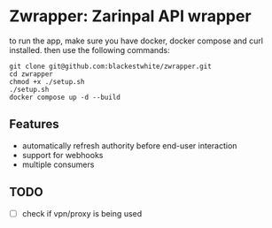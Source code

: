 # Zwrapper: Zarinpal API wrapper
to run the app, make sure you have docker, docker compose and curl installed. then use the following commands:
```console
git clone git@github.com:blackestwhite/zwrapper.git
cd zwrapper
chmod +x ./setup.sh
./setup.sh
docker compose up -d --build
```

## Features
- automatically refresh authority before end-user interaction
- support for webhooks
- multiple consumers

## TODO
- [ ] check if vpn/proxy is being used